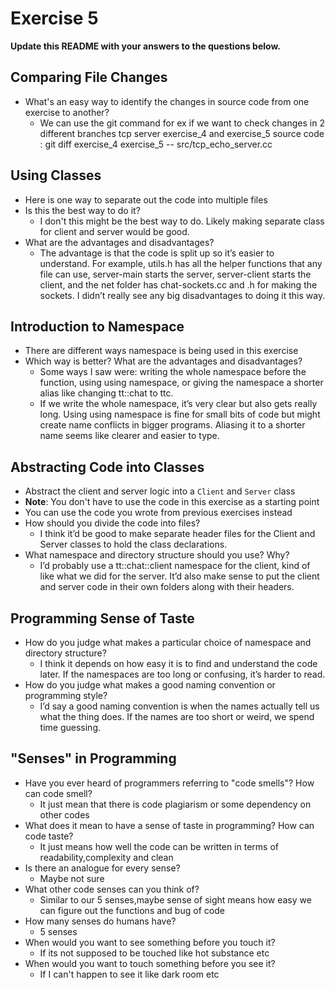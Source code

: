 # Exercise 5

**Update this README with your answers to the questions below.**

## Comparing File Changes

- What's an easy way to identify the changes in source code from one exercise
  to another?
  - We can use the git command for ex if we want to check changes in 2 different branches tcp server exercise_4 and exercise_5 source code : git diff exercise_4 exercise_5 -- src/tcp_echo_server.cc

## Using Classes

- Here is one way to separate out the code into multiple files
- Is this the best way to do it? 
  - I don't this might be the best way to do. Likely making separate class for client and server would be good.
- What are the advantages and disadvantages?
  - The advantage is that the code is split up so it’s easier to understand. For example, utils.h has all the helper functions that any file can use, server-main starts the server, server-client starts the client, and the net folder has chat-sockets.cc and .h for making the sockets. I didn’t really see any big disadvantages to doing it this way.
## Introduction to Namespace

- There are different ways namespace is being used in this exercise
- Which way is better? What are the advantages and disadvantages?
  - Some ways I saw were: writing the whole namespace before the function, using using namespace, or giving the namespace a shorter alias like changing tt::chat to ttc.
  - If we write the whole namespace, it’s very clear but also gets really long. Using using namespace is fine for small bits of code but might create name conflicts in bigger programs. Aliasing it to a shorter name seems like clearer and easier to type.

## Abstracting Code into Classes

- Abstract the client and server logic into a `Client` and `Server` class
- **Note**: You don't have to use the code in this exercise as a starting point
- You can use the code you wrote from previous exercises instead
- How should you divide the code into files?
  - I think it’d be good to make separate header files for the Client and Server classes to hold the class declarations.
- What namespace and directory structure should you use? Why?
  - I’d probably use a tt::chat::client namespace for the client, kind of like what we did for the server. It’d also make sense to put the client and server code in their own folders along with their headers. 

## Programming Sense of Taste

- How do you judge what makes a particular choice of namespace and directory
  structure? 
  - I think it depends on how easy it is to find and understand the code later. If the namespaces are too long or confusing, it’s harder to read.
- How do you judge what makes a good naming convention or programming style?
  - I’d say a good naming convention is when the names actually tell us what the thing does. If the names are too short or weird, we spend time guessing.
## "Senses" in Programming

- Have you ever heard of programmers referring to "code smells"? How can code
  smell?
  - It just mean that there is code plagiarism or some dependency on other codes
- What does it mean to have a sense of taste in programming? How can code
  taste?
  - It just means how well the code can be written in terms of readability,complexity and clean
- Is there an analogue for every sense?
  - Maybe not sure
- What other code senses can you think of?
  - Similar to our 5 senses,maybe sense of sight means how easy we can figure out the functions and bug of code 
- How many senses do humans have?
  - 5 senses
- When would you want to see something before you touch it?
  - If its not supposed to be touched like  hot substance etc
- When would you want to touch something before you see it?
  - If I can't happen to see it like dark room etc